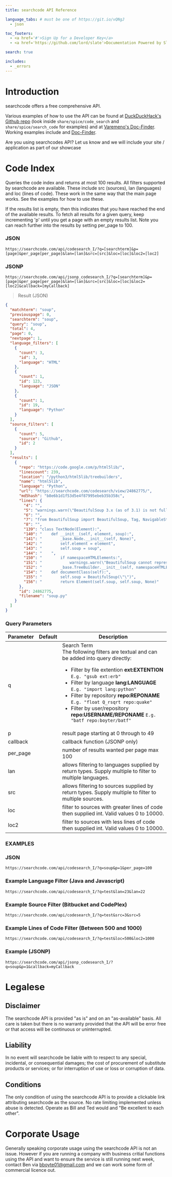 ```yaml
---
title: searchcode API Reference

language_tabs: # must be one of https://git.io/vQNgJ
  - json

toc_footers:
  - <a href='#'>Sign Up for a Developer Key</a>
  - <a href='https://github.com/lord/slate'>Documentation Powered by Slate</a>

search: true

includes:
  - _errors
---
```


# Introduction

searchcode offers a free comprehensive API.

Various examples of how to use the API can be found at [DuckDuckHack's Github repo](https://github.com/duckduckgo/zeroclickinfo-spice) (look inside `share/spice/code_search` and `share/spice/search_code` for examples) and at [Varemeno's Doc-Finder](https://github.com/varemenos/Doc-Finder). Working examples include and [Doc-Finder](http://docfinder.aklp.gr/).

Are you using searchcodes API? Let us know and we will include your site / application as part of our showcase

# Code Index

Queries the code index and returns at most 100 results. All filters supported by searchcode are available. These include src (sources), lan (languages) and loc (lines of code). These work in the same way that the main page works. See the examples for how to use these.

If the results list is empty, then this indicates that you have reached the end of the available results. To fetch all results for a given query, keep incrementing 'p' until you get a page with an empty results list. Note you can reach further into the results by setting per_page to 100.

### JSON

`https://searchcode.com/api/codesearch_I/?q=[searchterm]&p=[page]&per_page[per_page]&lan=[lan]&src=[src]&loc=[loc]&loc2=[loc2]`

### JSONP

`https://searchcode.com/api/jsonp_codesearch_I/?q=[searchterm]&p=[page]&per_page[per_page]&lan=[lan]&src=[src]&loc=[loc]&loc2=[loc2]&callback=[myCallback]`

> Result (JSON)

```json
{
  "matchterm": "soup",
  "previouspage": 0,
  "searchterm": "soup",
  "query": "soup",
  "total": 4,
  "page": 0,
  "nextpage": 1,
  "language_filters": [
    {
      "count": 3,
      "id": 3,
      "language": "HTML"
    },
    {
      "count": 1,
      "id": 123,
      "language": "JSON"
    },
    {
      "count": 1,
      "id": 19,
      "language": "Python"
    }
  ],
  "source_filters": [
    {
      "count": 5,
      "source": "Github",
      "id": 2
    }
  ],
  "results": [
    {
      "repo": "https://code.google.com/p/html5lib/",
      "linescount": 239,
      "location": "/python3/html5lib/treebuilders",
      "name": "html5lib",
      "language": "Python",
      "url": "https://searchcode.com/codesearch/view/24862775/",
      "md5hash": "b8e6b1d1f53d5e4f87995ebeb35b358c",
      "lines": {
        "4": "",
        "5": "warnings.warn(\"BeautifulSoup 3.x (as of 3.1) is not fully compatible with html5lib and support will be removed in the future\", DeprecationWarning)",
        "6": "",
        "7": "from BeautifulSoup import BeautifulSoup, Tag, NavigableString, Comment, Declaration",
        "8": "",
        "139": "class TextNode(Element):",
        "140": "    def __init__(self, element, soup):",
        "141": "        _base.Node.__init__(self, None)",
        "142": "        self.element = element",
        "143": "        self.soup = soup",
        "144": "    ",
        "150": "        if namespaceHTMLElements:",
        "151": "            warnings.warn(\"BeautifulSoup cannot represent elements in any namespace\", DataLossWarning)",
        "152": "        _base.TreeBuilder.__init__(self, namespaceHTMLElements)",
        "154": "    def documentClass(self):",
        "155": "        self.soup = BeautifulSoup(\"\")",
        "156": "        return Element(self.soup, self.soup, None)"
      },
      "id": 24862775,
      "filename": "soup.py"
    }
  ]
}
```

### Query Parameters

| Parameter | Default | Description                                                                                                                                                                                                                                                                                                                                                                                                                        |
| --------- | ------- | ---------------------------------------------------------------------------------------------------------------------------------------------------------------------------------------------------------------------------------------------------------------------------------------------------------------------------------------------------------------------------------------------------------------------------------- |
| q         |         | Search Term<br>The following filters are textual and can be added into query directly:<br><ul><li>Filter by file extention **ext:EXTENTION** `E.g. "gsub ext:erb"`</li><li>Filter by language **lang:LANGUAGE** `E.g. "import lang:python"`</li><li>Filter by repository **repo:REPONAME** `E.g. "float Q_rsqrt repo:quake"`</li><li>Filter by user/repository **repo:USERNAME/REPONAME** `E.g. "batf repo:boyter/batf"`</li></ul> |
| p         |         | result page starting at 0 through to 49                                                                                                                                                                                                                                                                                                                                                                                            |
| callback  |         | callback function (JSONP only)                                                                                                                                                                                                                                                                                                                                                                                                     |
| per_page  |         | number of results wanted per page max 100                                                                                                                                                                                                                                                                                                                                                                                          |
| lan       |         | allows filtering to languages supplied by return types. Supply multiple to filter to multiple languages.                                                                                                                                                                                                                                                                                                                           |
| src       |         | allows filtering to sources supplied by return types. Supply multiple to filter to multiple sources.                                                                                                                                                                                                                                                                                                                               |
| loc       |         | filter to sources with greater lines of code then supplied int. Valid values 0 to 10000.                                                                                                                                                                                                                                                                                                                                           |
| loc2      |         | filter to sources with less lines of code then supplied int. Valid values 0 to 10000.                                                                                                                                                                                                                                                                                                                                              |

### **EXAMPLES**

### JSON

`https://searchcode.com/api/codesearch_I/?q=soup&p=1&per_page=100`

### Example Language Filter (Java and Javascript)

`https://searchcode.com/api/codesearch_I/?q=test&lan=23&lan=22`

### Example Source Filter (Bitbucket and CodePlex)

`https://searchcode.com/api/codesearch_I/?q=test&src=3&src=5`

### Example Lines of Code Filter (Between 500 and 1000)

`https://searchcode.com/api/codesearch_I/?q=test&loc=500&loc2=1000`

### Example (JSONP)

`https://searchcode.com/api/jsonp_codesearch_I/?q=soup&p=1&callback=myCallback`

# Legalese

## Disclaimer

The searchcode API is provided "as is" and on an "as-available" basis. All care is taken but there is no warranty provided that the API will be error free or that access will be continuous or uninterrupted.

## Liability

In no event will searchcode be liable with to respect to any special, incidental, or consequential damages; the cost of procurement of substitute products or services; or for interruption of use or loss or corruption of data.

## Conditions

The only condition of using the searchcode API is to provide a clickable link attributing searchcode as the source. No rate limiting implemented unless abuse is detected. Operate as Bill and Ted would and "Be excellent to each other".

# Corporate Usage

Generally speaking corporate usage using the searchcode API is not an issue. However if you are running a company with business critial functions using the API and want to ensure the service is still running next week, contact Ben via bboyte01@gmail.com and we can work some form of commercial licence out.
